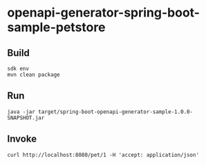 # openapi-generator-spring-boot-sample-petstore

## Build

```shell
sdk env
mvn clean package
```

## Run

```shell
java -jar target/spring-boot-openapi-generator-sample-1.0.0-SNAPSHOT.jar
```

## Invoke

```shell
curl http://localhost:8080/pet/1 -H 'accept: application/json'
```
